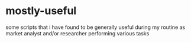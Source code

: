 # mostly-useful
some scripts that i have found to be generally useful during my routine as market analyst and/or researcher performing various tasks
